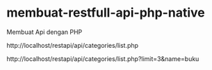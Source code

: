 # membuat-restfull-api-php-native
Membuat Api dengan PHP

http://localhost/restapi/api/categories/list.php

http://localhost/restapi/api/categories/list.php?limit=3&name=buku
